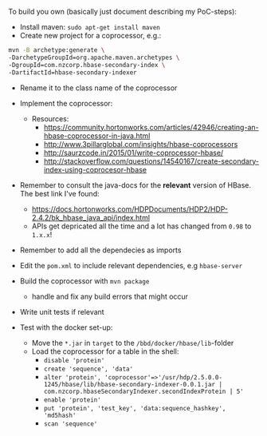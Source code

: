 To build you own (basically just document describing my PoC-steps):

- Install maven: `sudo apt-get install maven`
- Create new project for a coprocessor, e.g.:

```bash
mvn -B archetype:generate \
-DarchetypeGroupId=org.apache.maven.archetypes \
-DgroupId=com.nzcorp.hbase-secondary-index \
-DartifactId=hbase-secondary-indexer
```

- Rename it to the class name of the coprocessor
- Implement the coprocessor:
	- Resources:
		- https://community.hortonworks.com/articles/42946/creating-an-hbase-coprocessor-in-java.html
		- http://www.3pillarglobal.com/insights/hbase-coprocessors
		- http://saurzcode.in/2015/01/write-coprocessor-hbase/ 
		- http://stackoverflow.com/questions/14540167/create-secondary-index-using-coprocesor-hbase

- Remember to consult the java-docs for the **relevant** version of HBase. The best link I've found:
	- https://docs.hortonworks.com/HDPDocuments/HDP2/HDP-2.4.2/bk_hbase_java_api/index.html
	- APIs get depricated all the time and a lot has changed from `0.98` to `1.x.x`!

- Remember to add all the dependecies as imports

- Edit the `pom.xml` to include relevant dependencies, e.g `hbase-server`

- Build the coprocessor with `mvn package`
	- handle and fix any build errors that might occur

- Write unit tests if relevant

- Test with the docker set-up:
	- Move the `*.jar` in `target` to the `/bbd/docker/hbase/lib`-folder
	- Load the coprocessor for a table in the shell:
		- `disable 'protein'`
		- `create 'sequence', 'data'`
		- `alter 'protein', 'coprocessor'=>'/usr/hdp/2.5.0.0-1245/hbase/lib/hbase-secondary-indexer-0.0.1.jar | com.nzcorp.hbaseSecondaryIndexer.secondIndexProtein | 5'`
		- `enable 'protein'`
		- `put 'protein', 'test_key', 'data:sequence_hashkey', 'md5hash'`
		- `scan 'sequence'`
